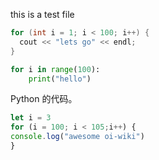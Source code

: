 this is a test file

```cpp
for (int i = 1; i < 100; i++) {
  cout << "lets go" << endl;
}
```

```python
for i in range(100):
    print("hello")
```

Python 的代码。

```javascript
let i = 3
for (i = 100; i < 105;i++) {
console.log("awesome oi-wiki")
}
```
